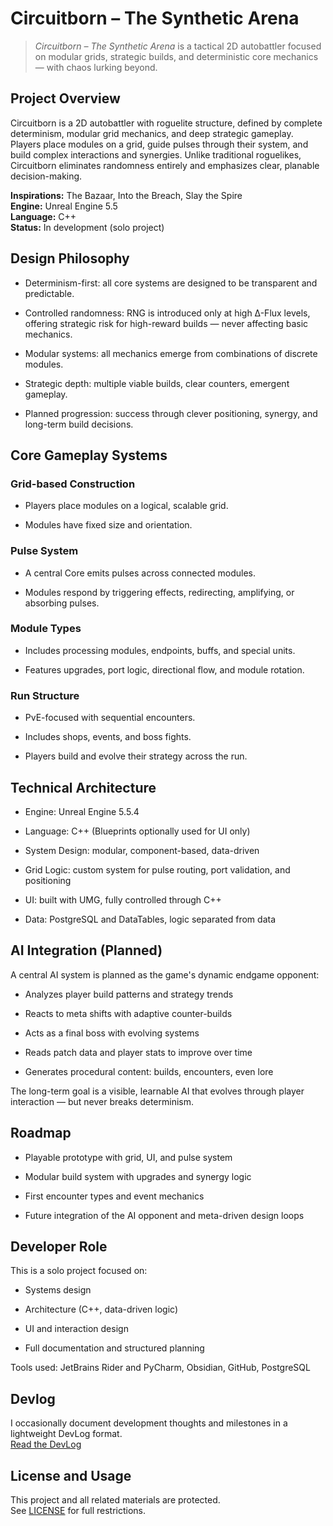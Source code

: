 # Circuitborn – The Synthetic Arena

> *Circuitborn – The Synthetic Arena* is a tactical 2D autobattler focused on modular grids, strategic builds, and deterministic core mechanics — with chaos lurking beyond.

## Project Overview

Circuitborn is a 2D autobattler with roguelite structure, defined by complete determinism, modular grid mechanics, and deep strategic gameplay. Players place modules on a grid, guide pulses through their system, and build complex interactions and synergies. Unlike traditional roguelikes, Circuitborn eliminates randomness entirely and emphasizes clear, planable decision-making.

**Inspirations:** The Bazaar, Into the Breach, Slay the Spire  
**Engine:** Unreal Engine 5.5  
**Language:** C++  
**Status:** In development (solo project)

## Design Philosophy

- Determinism-first: all core systems are designed to be transparent and predictable.

- Controlled randomness: RNG is introduced only at high Δ-Flux levels, offering strategic risk for high-reward builds — never affecting basic mechanics.

- Modular systems: all mechanics emerge from combinations of discrete modules.

- Strategic depth: multiple viable builds, clear counters, emergent gameplay.

- Planned progression: success through clever positioning, synergy, and long-term build decisions.

## Core Gameplay Systems

### Grid-based Construction

- Players place modules on a logical, scalable grid.
    
- Modules have fixed size and orientation.
    

### Pulse System

- A central Core emits pulses across connected modules.
    
- Modules respond by triggering effects, redirecting, amplifying, or absorbing pulses.
    

### Module Types

- Includes processing modules, endpoints, buffs, and special units.
    
- Features upgrades, port logic, directional flow, and module rotation.
    

### Run Structure

- PvE-focused with sequential encounters.
    
- Includes shops, events, and boss fights.
    
- Players build and evolve their strategy across the run.
    

## Technical Architecture

- Engine: Unreal Engine 5.5.4
    
- Language: C++ (Blueprints optionally used for UI only)
    
- System Design: modular, component-based, data-driven
    
- Grid Logic: custom system for pulse routing, port validation, and positioning
    
- UI: built with UMG, fully controlled through C++
    
- Data: PostgreSQL and DataTables, logic separated from data
    

## AI Integration (Planned)

A central AI system is planned as the game's dynamic endgame opponent:

- Analyzes player build patterns and strategy trends
    
- Reacts to meta shifts with adaptive counter-builds
    
- Acts as a final boss with evolving systems
    
- Reads patch data and player stats to improve over time
    
- Generates procedural content: builds, encounters, even lore
    

The long-term goal is a visible, learnable AI that evolves through player interaction — but never breaks determinism.

## Roadmap

- Playable prototype with grid, UI, and pulse system
    
- Modular build system with upgrades and synergy logic
    
- First encounter types and event mechanics
    
- Future integration of the AI opponent and meta-driven design loops
    

## Developer Role

This is a solo project focused on:

- Systems design
    
- Architecture (C++, data-driven logic)
    
- UI and interaction design
    
- Full documentation and structured planning
    

Tools used: JetBrains Rider and PyCharm, Obsidian, GitHub, PostgreSQL


## Devlog

I occasionally document development thoughts and milestones in a lightweight DevLog format.  
[Read the DevLog](./DevLogs/)

## License and Usage

This project and all related materials are protected.  
See [LICENSE](LICENSE.md) for full restrictions.

